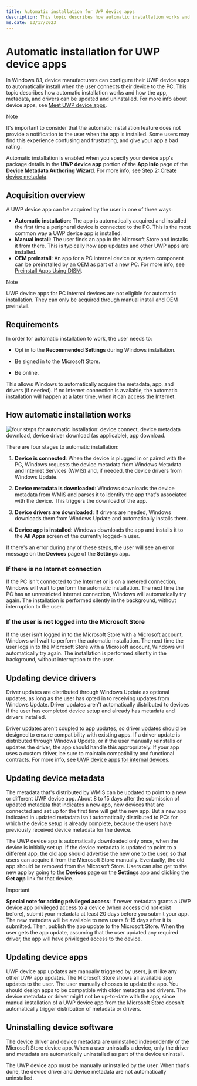 ```yaml
---
title: Automatic installation for UWP device apps
description: This topic describes how automatic installation works and how the app, metadata, and drivers can be updated and uninstalled.
ms.date: 03/17/2023
---
```


# Automatic installation for UWP device apps

In Windows 8.1, device manufacturers can configure their UWP device apps to automatically install when the user connects their device to the PC. This topic describes how automatic installation works and how the app, metadata, and drivers can be updated and uninstalled. For more info about device apps, see [Meet UWP device apps](meet-uwp-device-apps.md).

> [!NOTE]
> It's important to consider that the automatic installation feature does not provide a notification to the user when the app is installed. Some users may find this experience confusing and frustrating, and give your app a bad rating.

Automatic installation is enabled when you specify your device app's package details in the **UWP device app** portion of the **App Info** page of the **Device Metadata Authoring Wizard**. For more info, see [Step 2: Create device metadata](step-2--create-device-metadata.md).

## Acquisition overview

A UWP device app can be acquired by the user in one of three ways:

- **Automatic installation**: The app is automatically acquired and installed the first time a peripheral device is connected to the PC. This is the most common way a UWP device app is installed.
- **Manual install**: The user finds an app in the Microsoft Store and installs it from there. This is typically how app updates and other UWP apps are installed.
- **OEM preinstall**: An app for a PC internal device or system component can be preinstalled by an OEM as part of a new PC. For more info, see [Preinstall Apps Using DISM](/previous-versions/windows/it-pro/windows-8.1-and-8/dn387084(v=win.10)).

> [!NOTE]
> UWP device apps for PC internal devices are not eligible for automatic installation. They can only be acquired through manual install and OEM preinstall.

## Requirements

In order for automatic installation to work, the user needs to:

- Opt in to the **Recommended Settings** during Windows installation.

- Be signed in to the Microsoft Store.

- Be online.

This allows Windows to automatically acquire the metadata, app, and drivers (if needed). If no Internet connection is available, the automatic installation will happen at a later time, when it can access the Internet.

## How automatic installation works

![four steps for automatic installation: device connect, device metadata download, device driver download (as applicable), app download.](images/autoinstallbehindscenes.png)

There are four stages to automatic installation:

1. **Device is connected**: When the device is plugged in or paired with the PC, Windows requests the device metadata from Windows Metadata and Internet Services (WMIS) and, if needed, the device drivers from Windows Update.

1. **Device metadata is downloaded**: Windows downloads the device metadata from WMIS and parses it to identify the app that's associated with the device. This triggers the download of the app.

1. **Device drivers are downloaded**: If drivers are needed, Windows downloads them from Windows Update and automatically installs them.

1. **Device app is installed**: Windows downloads the app and installs it to the **All Apps** screen of the currently logged-in user.

If there's an error during any of these steps, the user will see an error message on the **Devices** page of the **Settings** app.

### If there is no Internet connection

If the PC isn't connected to the Internet or is on a metered connection, Windows will wait to perform the automatic installation. The next time the PC has an unrestricted Internet connection, Windows will automatically try again. The installation is performed silently in the background, without interruption to the user.

### If the user is not logged into the Microsoft Store

If the user isn't logged in to the Microsoft Store with a Microsoft account, Windows will wait to perform the automatic installation. The next time the user logs in to the Microsoft Store with a Microsoft account, Windows will automatically try again. The installation is performed silently in the background, without interruption to the user.

## Updating device drivers

Driver updates are distributed through Windows Update as optional updates, as long as the user has opted in to receiving updates from Windows Update. Driver updates aren't automatically distributed to devices if the user has completed device setup and already has metadata and drivers installed.

Driver updates aren't coupled to app updates, so driver updates should be designed to ensure compatibility with existing apps. If a driver update is distributed through Windows Update, or if the user manually reinstalls or updates the driver, the app should handle this appropriately. If your app uses a custom driver, be sure to maintain compatibility and functional contracts. For more info, see [UWP device apps for internal devices](uwp-device-apps-for-specialized-devices.md).

## Updating device metadata

The metadata that's distributed by WMIS can be updated to point to a new or different UWP device app. About 8 to 15 days after the submission of updated metadata that indicates a new app, new devices that are connected and set up for the first time will get the new app. But a new app indicated in updated metadata isn't automatically distributed to PCs for which the device setup is already complete, because the users have previously received device metadata for the device.

The UWP device app is automatically downloaded only once, when the device is initially set up. If the device metadata is updated to point to a different app, the old app should advertise the new one to the user, so that users can acquire it from the Microsoft Store manually. Eventually, the old app should be removed from the Microsoft Store. Users can also get to the new app by going to the **Devices** page on the **Settings** app and clicking the **Get app** link for that device.

> [!IMPORTANT]
> **Special note for adding privileged access**: If newer metadata grants a UWP device app privileged access to a device (when access did not exist before), submit your metadata at least 20 days before you submit your app. The new metadata will be available to new users 8-15 days after it is submitted. Then, publish the app update to the Microsoft Store. When the user gets the app update, assuming that the user updated any required driver, the app will have privileged access to the device.

## Updating device apps

UWP device app updates are manually triggered by users, just like any other UWP app updates. The Microsoft Store shows all available app updates to the user. The user manually chooses to update the app. You should design apps to be compatible with older metadata and drivers. The device metadata or driver might not be up-to-date with the app, since manual installation of a UWP device app from the Microsoft Store doesn't automatically trigger distribution of metadata or drivers.

## Uninstalling device software

The device driver and device metadata are uninstalled independently of the Microsoft Store device app. When a user uninstalls a device, only the driver and metadata are automatically uninstalled as part of the device uninstall.

The UWP device app must be manually uninstalled by the user. When that's done, the device driver and device metadata are not automatically uninstalled.
